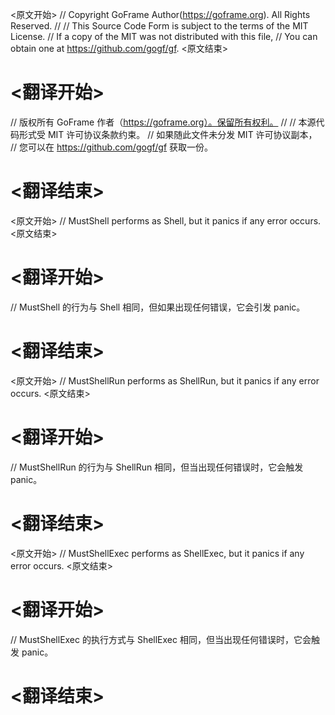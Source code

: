 
<原文开始>
// Copyright GoFrame Author(https://goframe.org). All Rights Reserved.
//
// This Source Code Form is subject to the terms of the MIT License.
// If a copy of the MIT was not distributed with this file,
// You can obtain one at https://github.com/gogf/gf.
<原文结束>

# <翻译开始>
// 版权所有 GoFrame 作者（https://goframe.org）。保留所有权利。
//
// 本源代码形式受 MIT 许可协议条款约束。
// 如果随此文件未分发 MIT 许可协议副本，
// 您可以在 https://github.com/gogf/gf 获取一份。
# <翻译结束>


<原文开始>
// MustShell performs as Shell, but it panics if any error occurs.
<原文结束>

# <翻译开始>
// MustShell 的行为与 Shell 相同，但如果出现任何错误，它会引发 panic。
# <翻译结束>


<原文开始>
// MustShellRun performs as ShellRun, but it panics if any error occurs.
<原文结束>

# <翻译开始>
// MustShellRun 的行为与 ShellRun 相同，但当出现任何错误时，它会触发 panic。
# <翻译结束>


<原文开始>
// MustShellExec performs as ShellExec, but it panics if any error occurs.
<原文结束>

# <翻译开始>
// MustShellExec 的执行方式与 ShellExec 相同，但当出现任何错误时，它会触发 panic。
# <翻译结束>

